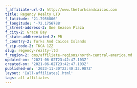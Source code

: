 ```yaml
---
f_affiliate-url-2: http://www.theturksandcaicos.com
title: Regency Realty LTD
f_latitude: '21.7956806'
f_longitude: '-72.1756788'
f_street-address-2: One Season Plaza­
f_city-2: Grace Bay­
f_state-addbreviated-2: PR­
f_country-2: Turks And Caicos Islands
f_zip-code-2: TKCA 1ZZ
slug: regency-realty-ltd
f_region-2: cms/affiliate-regions/north-central-america.md
updated-on: '2021-06-02T23:42:47.103Z'
created-on: '2021-06-02T23:42:47.103Z'
published-on: '2023-11-30T22:40:33.987Z'
layout: '[all-affiliates].html'
tags: all-affiliates
---
```



